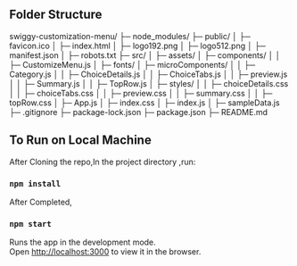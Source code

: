## Folder Structure

swiggy-customization-menu/
├─ node_modules/
├─ public/
│ ├─ favicon.ico
│ ├─ index.html
│ ├─ logo192.png
│ ├─ logo512.png
│ ├─ manifest.json
│ ├─ robots.txt
├─ src/
│ ├─ assets/
│ ├─ components/
│ │ ├─ CustomizeMenu.js
│ ├─ fonts/
│ ├─ microComponents/
│ │ ├─ Category.js
│ │ ├─ ChoiceDetails.js
│ │ ├─ ChoiceTabs.js
│ │ ├─ preview.js
│ │ ├─ Summary.js
│ │ ├─ TopRow.js
│ ├─ styles/
│ │ ├─ choiceDetails.css
│ │ ├─ choiceTabs.css
│ │ ├─ preview.css
│ │ ├─ summary.css
│ │ ├─ topRow.css
│ ├─ App.js
│ ├─ index.css
│ ├─ index.js
│ ├─ sampleData.js
├─ .gitignore
├─ package-lock.json
├─ package.json
├─ README.md

## To Run on Local Machine

After Cloning the repo,In the project directory ,run:

### `npm install`

After Completed,

### `npm start`

Runs the app in the development mode.\
Open [http://localhost:3000](http://localhost:3000) to view it in the browser.
